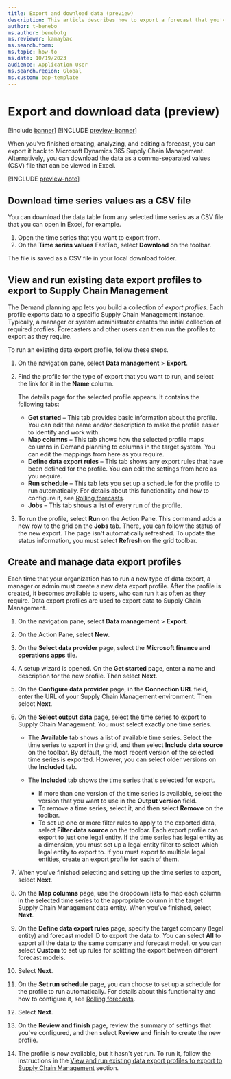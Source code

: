 ```yaml
---
title: Export and download data (preview)
description: This article describes how to export a forecast that you've created, analyzed, and edited back to Microsoft Dynamics 365 Supply Chain Management, or download the data as a comma-separated values (CSV) file that can be viewed in Excel.
author: t-benebo
ms.author: benebotg
ms.reviewer: kamaybac
ms.search.form:
ms.topic: how-to
ms.date: 10/19/2023
audience: Application User
ms.search.region: Global
ms.custom: bap-template
---
```


# Export and download data (preview)

[!include [banner](../includes/banner.md)]
[!INCLUDE [preview-banner](../includes/preview-banner.md)]

<!-- KFM: Preview until further notice -->

When you've finished creating, analyzing, and editing a forecast, you can export it back to Microsoft Dynamics 365 Supply Chain Management. Alternatively, you can download the data as a comma-separated values (CSV) file that can be viewed in Excel.

[!INCLUDE [preview-note](../includes/preview-note.md)]

## Download time series values as a CSV file

You can download the data table from any selected time series as a CSV file that you can open in Excel, for example.

1. Open the time series that you want to export from.
1. On the **Time series values** FastTab, select **Download** on the toolbar.

The file is saved as a CSV file in your local download folder.

## <a name="existing-export-profiles"></a>View and run existing data export profiles to export to Supply Chain Management

The Demand planning app lets you build a collection of *export profiles*. Each profile exports data to a specific Supply Chain Management instance. Typically, a manager or system administrator creates the initial collection of required profiles. Forecasters and other users can then run the profiles to export as they require.

To run an existing data export profile, follow these steps.

1. On the navigation pane, select **Data management** \> **Export**.
1. Find the profile for the type of export that you want to run, and select the link for it in the **Name** column.

    The details page for the selected profile appears. It contains the following tabs:

    - **Get started** – This tab provides basic information about the profile. You can edit the name and/or description to make the profile easier to identify and work with.
    - **Map columns** – This tab shows how the selected profile maps columns in Demand planning to columns in the target system. You can edit the mappings from here as you require.
    - **Define data export rules** – This tab shows any export rules that have been defined for the profile. You can edit the settings from here as you require.
    - **Run schedule** – This tab lets you set up a schedule for the profile to run automatically. For details about this functionality and how to configure it, see [Rolling forecasts](rolling-forecasts.md).
    - **Jobs** – This tab shows a list of every run of the profile.

1. To run the profile, select **Run** on the Action Pane. This command adds a new row to the grid on the **Jobs** tab. There, you can follow the status of the new export. The page isn't automatically refreshed. To update the status information, you must select **Refresh** on the grid toolbar.

## Create and manage data export profiles

Each time that your organization has to run a new type of data export, a manager or admin must create a new data export profile. After the profile is created, it becomes available to users, who can run it as often as they require. Data export profiles are used to export data to Supply Chain Management.

1. On the navigation pane, select **Data management** \> **Export**.
1. On the Action Pane, select **New**.
1. On the **Select data provider** page, select the **Microsoft finance and operations apps** tile.
1. A setup wizard is opened. On the **Get started** page, enter a name and description for the new profile. Then select **Next**.
1. On the **Configure data provider** page, in the **Connection URL** field, enter the URL of your Supply Chain Management environment. Then select **Next**.
1. On the **Select output data** page, select the time series to export to Supply Chain Management. You must select exactly one time series.

    - The **Available** tab shows a list of available time series. Select the time series to export in the grid, and then select **Include data source** on the toolbar. By default, the most recent version of the selected time series is exported. However, you can select older versions on the **Included** tab.
    - The **Included** tab shows the time series that's selected for export.

        - If more than one version of the time series is available, select the version that you want to use in the **Output version** field.
        - To remove a time series, select it, and then select **Remove** on the toolbar.
        - To set up one or more filter rules to apply to the exported data, select **Filter data source** on the toolbar. Each export profile can export to just one legal entity. If the time series has legal entity as a dimension, you must set up a legal entity filter to select which legal entity to export to. If you must export to multiple legal entities, create an export profile for each of them.

1. When you've finished selecting and setting up the time series to export, select **Next**.
1. On the **Map columns** page, use the dropdown lists to map each column in the selected time series to the appropriate column in the target Supply Chain Management data entity. When you've finished, select **Next**.
1. On the **Define data export rules** page, specify the target company (legal entity) and forecast model ID to export the data to. You can select **All** to export all the data to the same company and forecast model, or you can select **Custom** to set up rules for splitting the export between different forecast models.
1. Select **Next**.
1. On the **Set run schedule** page, you can choose to set up a schedule for the profile to run automatically. For details about this functionality and how to configure it, see [Rolling forecasts](rolling-forecasts.md).
1. Select **Next**.
1. On the **Review and finish** page, review the summary of settings that you've configured, and then select **Review and finish** to create the new profile.
1. The profile is now available, but it hasn't yet run. To run it, follow the instructions in the [View and run existing data export profiles to export to Supply Chain Management](#existing-export-profiles) section.

